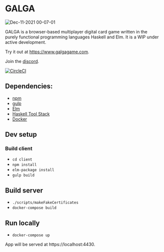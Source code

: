 # GALGA
![Dec-11-2021 00-07-01](https://user-images.githubusercontent.com/3668870/145655826-3e02cb61-300a-42da-8454-aa8d0d3b6ba5.gif)



GALGA is a browser-based multiplayer digital card game written in the purely functional programming languages Haskell and Elm. It is a WIP under active development.

Try it out at https://www.galgagame.com.

Join the [discord](https://discord.gg/SVXXej4).

[![CircleCI](https://circleci.com/gh/RoganMurley/GALGAGAME.svg?style=shield)](https://circleci.com/gh/RoganMurley/GALGAGAME)

## Dependencies:
* [npm](https://www.npmjs.com/get-npm)
* [gulp](https://www.npmjs.com/package/gulp)
* [Elm](https://guide.elm-lang.org/install.html)
* [Haskell Tool Stack](https://docs.haskellstack.org/en/stable/README/)
* [Docker](https://docs.docker.com/engine/installation/)

## Dev setup

### Build client
* `cd client`
* `npm install`
* `elm-package install`
* `gulp build`

## Build server
* `./scripts/makeFakeCertificates`
* `docker-compose build`

## Run locally
* `docker-compose up`

App will be served at https://localhost:4430.
